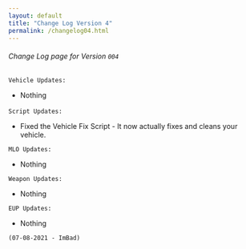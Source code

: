 ```yaml
---
layout: default
title: "Change Log Version 4"
permalink: /changelog04.html
---
```



###### Change Log page for Version `004`

``` Vehicle Updates: ```

- Nothing

‎``` Script Updates: ```

- Fixed the Vehicle Fix Script - It now actually fixes and cleans your vehicle.

``` MLO Updates: ```

- Nothing

``` Weapon Updates: ```

- Nothing

``` EUP Updates: ```

- Nothing

`(07-08-2021 - ImBad)`